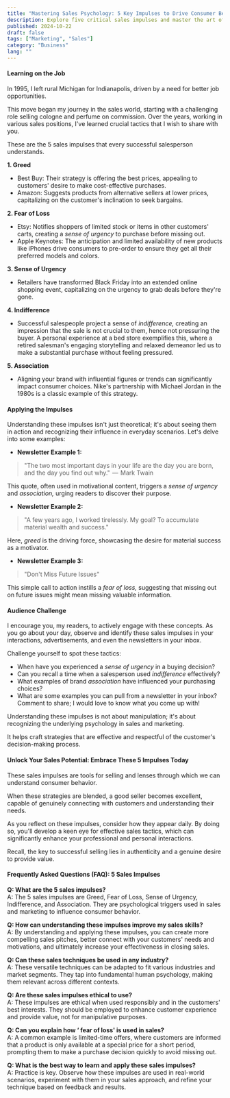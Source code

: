 ```yaml
---
title: "Mastering Sales Psychology: 5 Key Impulses to Drive Consumer Behavior"
description: Explore five critical sales impulses and master the art of persuasive selling with real-world examples and insightful personal experiences to enhance your sales strategy.
published: 2024-10-22
draft: false
tags: ["Marketing", "Sales"]
category: "Business"
lang: ""
---
```



#### Learning on the Job

In 1995, I left rural Michigan for Indianapolis, driven by a need for better job opportunities.

This move began my journey in the sales world, starting with a challenging role selling cologne and perfume on commission. Over the years, working in various sales positions, I've learned crucial tactics that I wish to share with you.

These are the 5 sales impulses that every successful salesperson understands.


**1. Greed**

- Best Buy: Their strategy is offering the best prices, appealing to customers' desire to make cost-effective purchases.
- Amazon: Suggests products from alternative sellers at lower prices, capitalizing on the customer's inclination to seek bargains.

**2. Fear of Loss**

- Etsy: Notifies shoppers of limited stock or items in other customers' carts, creating a _sense of urgency_ to purchase before missing out.
- Apple Keynotes: The anticipation and limited availability of new products like iPhones drive consumers to pre-order to ensure they get all their preferred models and colors.

**3. Sense of Urgency**

- Retailers have transformed Black Friday into an extended online shopping event, capitalizing on the urgency to grab deals before they're gone.

**4. Indifference**

- Successful salespeople project a sense of _indifference,_ creating an impression that the sale is not crucial to them, hence not pressuring the buyer. A personal experience at a bed store exemplifies this, where a retired salesman's engaging storytelling and relaxed demeanor led us to make a substantial purchase without feeling pressured.

**5. Association**

- Aligning your brand with influential figures or trends can significantly impact consumer choices. Nike's partnership with Michael Jordan in the 1980s is a classic example of this strategy.

#### Applying the Impulses

Understanding these impulses isn't just theoretical; it's about seeing them in action and recognizing their influence in everyday scenarios. Let's delve into some examples:

- **Newsletter Example 1:**

> "The two most important days in your life are the day you are born, and the day you find out why."  —  Mark Twain

This quote, often used in motivational content, triggers a _sense of urgency_ and _association,_ urging readers to discover their purpose.

- **Newsletter Example 2:**

> "A few years ago, I worked tirelessly. My goal? To accumulate material wealth and success."

Here, _greed_ is the driving force, showcasing the desire for material success as a motivator.

- **Newsletter Example 3:**

> "Don't Miss Future Issues"

This simple call to action instills a _fear of loss,_ suggesting that missing out on future issues might mean missing valuable information.

#### Audience Challenge

I encourage you, my readers, to actively engage with these concepts. As you go about your day, observe and identify these sales impulses in your interactions, advertisements, and even the newsletters in your inbox.

Challenge yourself to spot these tactics:

- When have you experienced a _sense of urgency_ in a buying decision?
- Can you recall a time when a salesperson used _indifference_ effectively?
- What examples of brand _association_ have influenced your purchasing choices?
- What are some examples you can pull from a newsletter in your inbox? Comment to share; I would love to know what you come up with!

Understanding these impulses is not about manipulation; it's about recognizing the underlying psychology in sales and marketing.

It helps craft strategies that are effective and respectful of the customer's decision-making process.

#### Unlock Your Sales Potential: Embrace These 5 Impulses Today

These sales impulses are tools for selling and lenses through which we can understand consumer behavior.

When these strategies are blended, a good seller becomes excellent, capable of genuinely connecting with customers and understanding their needs.

As you reflect on these impulses, consider how they appear daily. By doing so, you'll develop a keen eye for effective sales tactics, which can significantly enhance your professional and personal interactions.

Recall, the key to successful selling lies in authenticity and a genuine desire to provide value.

#### Frequently Asked Questions (FAQ): 5 Sales Impulses

**Q: What are the 5 sales impulses?**  
 A: The 5 sales impulses are Greed, Fear of Loss, Sense of Urgency, Indifference, and Association. They are psychological triggers used in sales and marketing to influence consumer behavior.

**Q: How can understanding these impulses improve my sales skills?**  
 A: By understanding and applying these impulses, you can create more compelling sales pitches, better connect with your customers' needs and motivations, and ultimately increase your effectiveness in closing sales.

**Q: Can these sales techniques be used in any industry?**  
 A: These versatile techniques can be adapted to fit various industries and market segments. They tap into fundamental human psychology, making them relevant across different contexts.

**Q: Are these sales impulses ethical to use?**  
 A: These impulses are ethical when used responsibly and in the customers' best interests. They should be employed to enhance customer experience and provide value, not for manipulative purposes.

**Q: Can you explain how ‘ fear of loss' is used in sales?**  
 A: A common example is limited-time offers, where customers are informed that a product is only available at a special price for a short period, prompting them to make a purchase decision quickly to avoid missing out.

**Q: What is the best way to learn and apply these sales impulses?**  
 A: Practice is key. Observe how these impulses are used in real-world scenarios, experiment with them in your sales approach, and refine your technique based on feedback and results.
